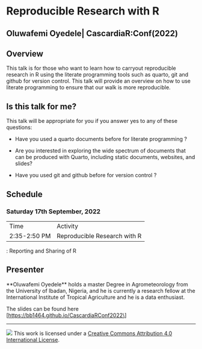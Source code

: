 # Reproducible Research with R

<a href='https://cascadiarconf.com/img/logo_2022.png' align="right" height="139" /></a>

## Oluwafemi Oyedele\| CascardiaR:Conf(2022)

## Overview

This talk is for those who want to learn how to carryout reproducible research in R using the literate programming tools such as quarto, git and github for version control. This talk will provide an overview on how to use literate programming to ensure that our walk is more reproducible.

## Is this talk for me?

This talk will be appropriate for you if you answer yes to any of these questions:

-   Have you used a quarto documents before for literate programming ?

-   Are you interested in exploring the wide spectrum of documents that can be produced with Quarto, including static documents, websites, and slides?

-   Have you used git and github before for version control ?

## Schedule

### Saturday 17th September, 2022

|              |                              |
|--------------|------------------------------|
| Time         | Activity                     |
| 2:35-2:50 PM | Reproducible Research with R |

: Reporting and Sharing of R

## Presenter

\*\*Oluwafemi Oyedele\*\* holds a master Degree in Agrometeorology from the University of Ibadan, Nigeria, and he is currently a research fellow at the International Institute of Tropical Agriculture and he is a data enthusiast.

The slides can be found here \[https://bb1464.github.io/CascardiaRConf2022\]

------------------------------------------------------------------------

![](https://i.creativecommons.org/l/by/4.0/88x31.png) This work is licensed under a [Creative Commons Attribution 4.0 International License](https://creativecommons.org/licenses/by/4.0/).
